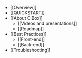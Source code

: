 * [[Overview]]
* [[QUICKSTART]]
* [[About CIBox]]
  * [[Videos and presentations]]
  * [[Roadmap]]
* [[Best Practices]]
  * [[Front-end]]
  * [[Back-end]]
* [[Troubleshooting]]